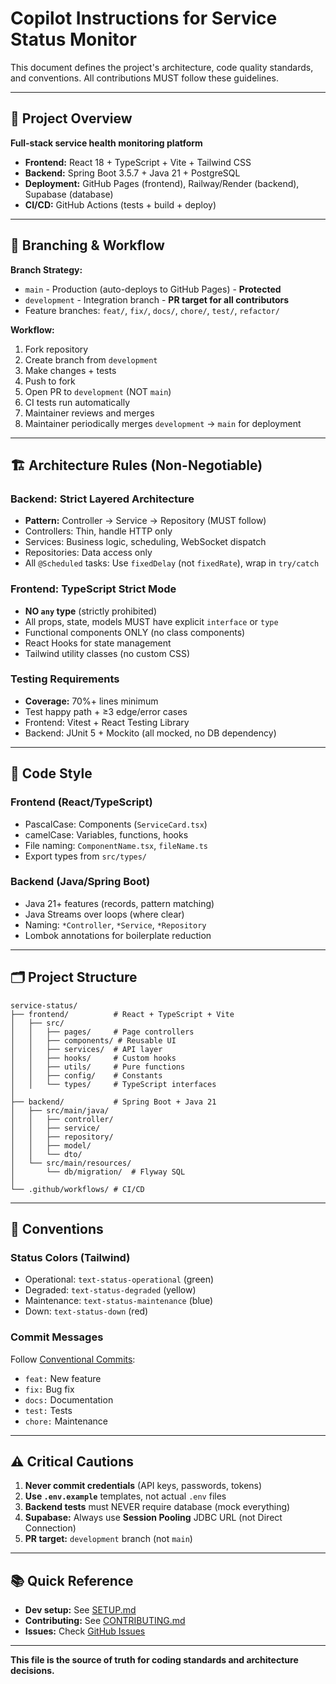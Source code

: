 # Copilot Instructions for Service Status Monitor

This document defines the project's architecture, code quality standards, and conventions. All contributions MUST follow these guidelines.

---

## 📁 Project Overview

**Full-stack service health monitoring platform**
- **Frontend:** React 18 + TypeScript + Vite + Tailwind CSS
- **Backend:** Spring Boot 3.5.7 + Java 21 + PostgreSQL
- **Deployment:** GitHub Pages (frontend), Railway/Render (backend), Supabase (database)
- **CI/CD:** GitHub Actions (tests + build + deploy)

---

## 🌳 Branching & Workflow

**Branch Strategy:**
- `main` - Production (auto-deploys to GitHub Pages) - **Protected**
- `development` - Integration branch - **PR target for all contributors**
- Feature branches: `feat/`, `fix/`, `docs/`, `chore/`, `test/`, `refactor/`

**Workflow:**
1. Fork repository
2. Create branch from `development`
3. Make changes + tests
4. Push to fork
5. Open PR to `development` (NOT `main`)
6. CI tests run automatically
7. Maintainer reviews and merges
8. Maintainer periodically merges `development` → `main` for deployment

---

## 🏗️ Architecture Rules (Non-Negotiable)

### Backend: Strict Layered Architecture
- **Pattern:** Controller → Service → Repository (MUST follow)
- Controllers: Thin, handle HTTP only
- Services: Business logic, scheduling, WebSocket dispatch
- Repositories: Data access only
- All `@Scheduled` tasks: Use `fixedDelay` (not `fixedRate`), wrap in `try/catch`

### Frontend: TypeScript Strict Mode
- **NO `any` type** (strictly prohibited)
- All props, state, models MUST have explicit `interface` or `type`
- Functional components ONLY (no class components)
- React Hooks for state management
- Tailwind utility classes (no custom CSS)

### Testing Requirements
- **Coverage:** 70%+ lines minimum
- Test happy path + ≥3 edge/error cases
- Frontend: Vitest + React Testing Library
- Backend: JUnit 5 + Mockito (all mocked, no DB dependency)

---

## 📝 Code Style

### Frontend (React/TypeScript)
- PascalCase: Components (`ServiceCard.tsx`)
- camelCase: Variables, functions, hooks
- File naming: `ComponentName.tsx`, `fileName.ts`
- Export types from `src/types/`

### Backend (Java/Spring Boot)
- Java 21+ features (records, pattern matching)
- Java Streams over loops (where clear)
- Naming: `*Controller`, `*Service`, `*Repository`
- Lombok annotations for boilerplate reduction

---

## 🗂️ Project Structure

```
service-status/
├── frontend/          # React + TypeScript + Vite
│   ├── src/
│   │   ├── pages/     # Page controllers
│   │   ├── components/ # Reusable UI
│   │   ├── services/  # API layer
│   │   ├── hooks/     # Custom hooks
│   │   ├── utils/     # Pure functions
│   │   ├── config/    # Constants
│   │   └── types/     # TypeScript interfaces
│
├── backend/           # Spring Boot + Java 21
│   ├── src/main/java/
│   │   ├── controller/
│   │   ├── service/
│   │   ├── repository/
│   │   ├── model/
│   │   └── dto/
│   └── src/main/resources/
│       └── db/migration/  # Flyway SQL
│
└── .github/workflows/ # CI/CD
```

---

## 🎨 Conventions

### Status Colors (Tailwind)
- Operational: `text-status-operational` (green)
- Degraded: `text-status-degraded` (yellow)
- Maintenance: `text-status-maintenance` (blue)
- Down: `text-status-down` (red)

### Commit Messages
Follow [Conventional Commits](https://www.conventionalcommits.org/):
- `feat:` New feature
- `fix:` Bug fix
- `docs:` Documentation
- `test:` Tests
- `chore:` Maintenance

---

## ⚠️ Critical Cautions

1. **Never commit credentials** (API keys, passwords, tokens)
2. **Use `.env.example`** templates, not actual `.env` files
3. **Backend tests** must NEVER require database (mock everything)
4. **Supabase:** Always use **Session Pooling** JDBC URL (not Direct Connection)
5. **PR target:** `development` branch (not `main`)

---

## 📚 Quick Reference

- **Dev setup:** See [SETUP.md](../SETUP.md)
- **Contributing:** See [CONTRIBUTING.md](../CONTRIBUTING.md)
- **Issues:** Check [GitHub Issues](https://github.com/atinder-harika/service-status/issues)

---

**This file is the source of truth for coding standards and architecture decisions.**
